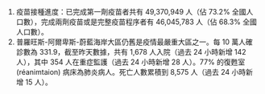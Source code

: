 1. 疫苗接種進度：已完成第一劑疫苗者共有 49,370,949 人（佔 73.2% 全國人口數），完成兩劑疫苗或是完整疫苗程序者有 46,045,783 人（佔 68.3% 全國人口數）。
1. 普羅旺斯-阿爾卑斯-蔚藍海岸大區仍舊是疫情最嚴重大區之一。每 10 萬人確診數為 331.9，截至昨天數據，共有 1,678 人入院（過去 24 小時新增 142 人），其中 354 人在重症監護（過去 24 小時新增 28 人）。77% 的復甦室 (réanimtaion) 病床為肺炎病人。死亡人數累積到 8,575 人（過去 24 小時新增 15 人）。
